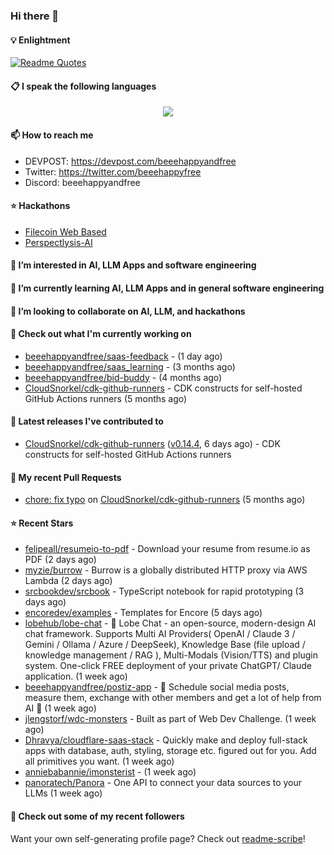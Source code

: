 ### Hi there 👋

#### 💡 Enlightment
[![Readme Quotes](https://quotes-github-readme.vercel.app/api?type=horizontal&theme=nord)](https://github.com/piyushsuthar/github-readme-quotes)

#### 📋 I speak the following languages

<p align="center">
  <a href="https://skillicons.dev">
    <img src="https://skillicons.dev/icons?i=git,kubernetes,docker,c,vim,terraform,python,typescript,java" />
  </a>
</p>


#### 📫 How to reach me
- DEVPOST: https://devpost.com/beeehappyandfree
- Twitter: https://twitter.com/beeehappyfree
- Discord: beeehappyandfree

#### ⭐️ Hackathons
- [Filecoin Web Based](https://devpost.com/software/youtube-dl-dweb)
- [Perspectlysis-AI](https://perspectlysis-ai.vercel.app)

#### 👀 I’m interested in AI, LLM Apps and software engineering

#### 🌱 I’m currently learning AI, LLM Apps and in general software engineering

#### 💞️ I’m looking to collaborate on AI, LLM, and hackathons

#### 👷 Check out what I'm currently working on

- [beeehappyandfree/saas-feedback](https://github.com/beeehappyandfree/saas-feedback) -  (1 day ago)
- [beeehappyandfree/saas_learning](https://github.com/beeehappyandfree/saas_learning) -  (3 months ago)
- [beeehappyandfree/bid-buddy](https://github.com/beeehappyandfree/bid-buddy) -  (4 months ago)
- [CloudSnorkel/cdk-github-runners](https://github.com/CloudSnorkel/cdk-github-runners) - CDK constructs for self-hosted GitHub Actions runners (5 months ago)

#### 🔭 Latest releases I've contributed to

- [CloudSnorkel/cdk-github-runners](https://github.com/CloudSnorkel/cdk-github-runners) ([v0.14.4](https://github.com/CloudSnorkel/cdk-github-runners/releases/tag/v0.14.4), 6 days ago) - CDK constructs for self-hosted GitHub Actions runners

#### 🔨 My recent Pull Requests

- [chore: fix typo](https://github.com/CloudSnorkel/cdk-github-runners/pull/542) on [CloudSnorkel/cdk-github-runners](https://github.com/CloudSnorkel/cdk-github-runners) (5 months ago)

#### ⭐ Recent Stars

- [felipeall/resumeio-to-pdf](https://github.com/felipeall/resumeio-to-pdf) - Download your resume from resume.io as PDF (2 days ago)
- [myzie/burrow](https://github.com/myzie/burrow) - Burrow is a globally distributed HTTP proxy via AWS Lambda (2 days ago)
- [srcbookdev/srcbook](https://github.com/srcbookdev/srcbook) - TypeScript notebook for rapid prototyping (3 days ago)
- [encoredev/examples](https://github.com/encoredev/examples) - Templates for Encore (5 days ago)
- [lobehub/lobe-chat](https://github.com/lobehub/lobe-chat) - 🤯 Lobe Chat - an open-source, modern-design AI chat framework. Supports Multi AI Providers( OpenAI / Claude 3 / Gemini / Ollama / Azure /  DeepSeek), Knowledge Base (file upload / knowledge management / RAG ), Multi-Modals (Vision/TTS) and plugin system. One-click FREE deployment of your private ChatGPT/ Claude application. (1 week ago)
- [beeehappyandfree/postiz-app](https://github.com/beeehappyandfree/postiz-app) - 📨 Schedule social media posts, measure them, exchange with other members and get a lot of help from AI 🚀 (1 week ago)
- [jlengstorf/wdc-monsters](https://github.com/jlengstorf/wdc-monsters) - Built as part of Web Dev Challenge. (1 week ago)
- [Dhravya/cloudflare-saas-stack](https://github.com/Dhravya/cloudflare-saas-stack) - Quickly make and deploy full-stack apps with database, auth, styling, storage etc. figured out for you. Add all primitives you want. (1 week ago)
- [anniebabannie/imonsterist](https://github.com/anniebabannie/imonsterist) -  (1 week ago)
- [panoratech/Panora](https://github.com/panoratech/Panora) - One API to connect your data sources to your LLMs (1 week ago)

#### 👯 Check out some of my recent followers


Want your own self-generating profile page? Check out [readme-scribe](https://github.com/muesli/readme-scribe)!
